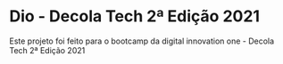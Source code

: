 # Dio - Decola Tech 2ª Edição 2021
 Este projeto foi feito para o bootcamp da digital innovation one - Decola Tech 2ª Edição 2021
